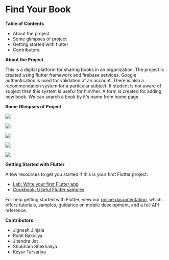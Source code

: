 # **Find Your Book**

**Table of Contents**

- About the project
- Some glimpses of project
- Getting started with flutter
- Contributors

**About the Project**

This is a digital platform for sharing books in an organization. The project is created using flutter framework and firebase services. Google authentication is used for validation of an account. There is also a recommendation system for a particular subject. If student is not aware of subject then this system is useful for him/her. A form is created for adding new book. We can search a book by it&#39;s name from home page.

**Some Glimpses of Project**

![](https://github.com/jignesh1604/Find-Your-Book/blob/master/Images/img0.jpg)

![](https://github.com/jignesh1604/Find-Your-Book/blob/master/Images/img1.jpg)

![](https://github.com/jignesh1604/Find-Your-Book/blob/master/Images/img2.jpg)

![](https://github.com/jignesh1604/Find-Your-Book/blob/master/Images/img3.jpg)

![](https://github.com/jignesh1604/Find-Your-Book/blob/master/Images/img4.jpg)

**Getting Started with Flutter**

A few resources to get you started if this is your first Flutter project:

- [Lab: Write your first Flutter app](https://flutter.dev/docs/get-started/codelab)
- [Cookbook: Useful Flutter samples](https://flutter.dev/docs/cookbook)

For help getting started with Flutter, view our [online documentation](https://flutter.dev/docs), which offers tutorials, samples, guidance on mobile development, and a full API reference.

**Contributors**

- Jignesh Jinjala
- Rohit Bakoliya
- Jitendra Jat
- Shubham Shekhaliya
- Keyur Tarsariya
